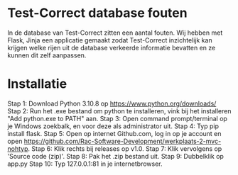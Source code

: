 # Test-Correct database fouten
In de database van Test-Correct zitten een aantal fouten. Wij hebben met Flask, Jinja een applicatie gemaakt zodat Test-Correct inzichtelijk kan krijgen welke rijen uit de database verkeerde informatie bevatten en ze kunnen dit zelf aanpassen.


# Installatie
Stap 1: Download Python 3.10.8 op https://www.python.org/downloads/
Stap 2: Run het .exe bestand om python te installeren, vink bij het installeren "Add python.exe to PATH" aan.
Stap 3: Open command prompt/terminal op je Windows zoekbalk, en voor deze als administrator uit.
Stap 4: Typ pip install flask.
Stap 5: Open op internet Github.com, log in op je account en open https://github.com/Rac-Software-Development/werkplaats-2-mvc-nohtyp.
Stap 6: Klik rechts bij releases op v1.0. 
Stap 7: Klik vervolgens op 'Source code (zip)'.
Stap 8: Pak het .zip bestand uit.
Stap 9: Dubbelklik op app.py
Stap 10: Typ 127.0.0.1:81 in je internetbrowser.